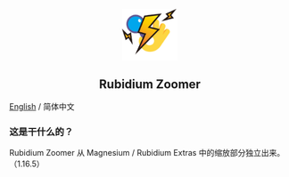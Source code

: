 <p align="center">
 <img width="100px" src="icon/RubidiumZoomer.png" align="center" alt="RubidiumZoomer Logo" />
 <h2 align="center">Rubidium Zoomer</h2>
 <p align="center"></p>

[English](README-EN.md) / 简体中文 

### 这是干什么的？
Rubidium Zoomer 从 Magnesium / Rubidium Extras 中的缩放部分独立出来。（1.16.5）

